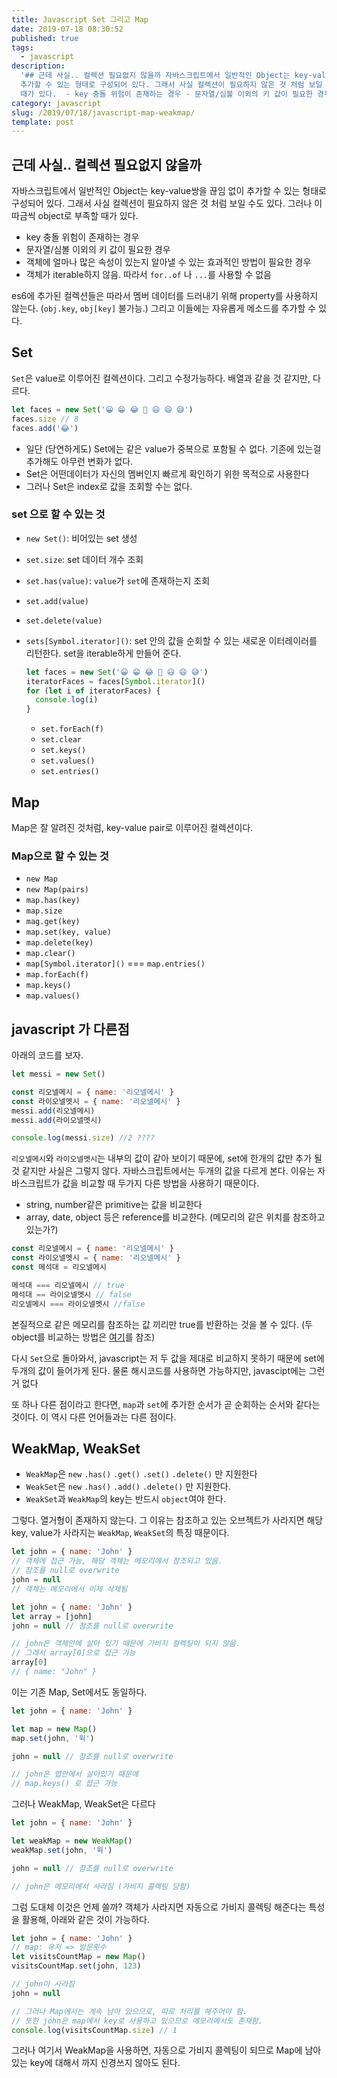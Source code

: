 ```yaml
---
title: Javascript Set 그리고 Map
date: 2019-07-18 08:30:52
published: true
tags:
  - javascript
description:
  '## 근데 사실.. 컬렉션 필요없지 않을까 자바스크립트에서 일반적인 Object는 key-value쌍을 끊임 없이
  추가할 수 있는 형태로 구성되어 있다. 그래서 사실 컬렉션이 필요하지 않은 것 처럼 보일 수도 있다. 그러나 이따금씩 object로 부족할
  때가 있다.  - key 충돌 위험이 존재하는 경우 - 문자열/심볼 이외의 키 값이 필요한 경우 - 객...'
category: javascript
slug: /2019/07/18/javascript-map-weakmap/
template: post
---
```


## 근데 사실.. 컬렉션 필요없지 않을까

자바스크립트에서 일반적인 Object는 key-value쌍을 끊임 없이 추가할 수 있는 형태로 구성되어 있다. 그래서 사실 컬렉션이 필요하지 않은 것 처럼 보일 수도 있다. 그러나 이따금씩 object로 부족할 때가 있다.

- key 충돌 위험이 존재하는 경우
- 문자열/심볼 이외의 키 값이 필요한 경우
- 객체에 얼마나 많은 속성이 있는지 알아낼 수 있는 효과적인 방법이 필요한 경우
- 객체가 iterable하지 않음. 따라서 `for..of` 나 `...`를 사용할 수 없음

es6에 추가된 컬렉션들은 따라서 멤버 데이터를 드러내기 위해 property를 사용하지 않는다. (`obj.key`, `obj[key]` 불가능.) 그리고 이들에는 자유롭게 메소드를 추가할 수 있다.

## Set

`Set`은 value로 이루어진 컬렉션이다. 그리고 수정가능하다. 배열과 같을 것 같지만, 다르다.

```javascript
let faces = new Set('😀 😁 😂 🤣 😃 😄 😅')
faces.size // 8
faces.add('😂')
```

- 일단 (당연하게도) Set에는 같은 value가 중복으로 포함될 수 없다. 기존에 있는걸 추가해도 아무런 변화가 없다.
- Set은 어떤데이터가 자신의 멤버인지 빠르게 확인하기 위한 목적으로 사용한다
- 그러나 Set은 index로 값을 조회할 수는 없다.

### set 으로 할 수 있는 것

- `new Set()`: 비어있는 set 생성
- `set.size`: set 데이터 개수 조회
- `set.has(value)`: `value`가 `set`에 존재하는지 조회
- `set.add(value)`
- `set.delete(value)`
- `sets[Symbol.iterator]()`: set 안의 값을 순회할 수 있는 새로운 이터레이러를 리턴한다. set을 iterable하게 만들어 준다.

  ```javascript
  let faces = new Set('😀 😁 😂 🤣 😃 😄 😅')
  iteratorFaces = faces[Symbol.iterator]()
  for (let i of iteratorFaces) {
    console.log(i)
  }
  ```

  - `set.forEach(f)`
  - `set.clear`
  - `set.keys()`
  - `set.values()`
  - `set.entries()`

## Map

Map은 잘 알려진 것처럼, key-value pair로 이루어진 컬렉션이다.

### Map으로 할 수 있는 것

- `new Map`
- `new Map(pairs)`
- `map.has(key)`
- `map.size`
- `mag.get(key)`
- `map.set(key, value)`
- `map.delete(key)`
- `map.clear()`
- `map[Symbol.iterator]()` === `map.entries()`
- `map.forEach(f)`
- `map.keys()`
- `map.values()`

## javascript 가 다른점

아래의 코드를 보자.

```javascript
let messi = new Set()

const 리오넬메시 = { name: '리오넬메시' }
const 라이오넬멧시 = { name: '리오넬메시' }
messi.add(리오넬메시)
messi.add(라이오넬멧시)

console.log(messi.size) //2 ????
```

`리오넬메시`와 `라이오넬멧시`는 내부의 값이 같아 보이기 때문에, set에 한개의 값만 추가 될 것 같지만 사실은 그렇지 않다. 자바스크립트에서는 두개의 값을 다르게 본다. 이유는 자바스크립트가 값을 비교할 때 두가지 다른 방법을 사용하기 때문이다.

- string, number같은 primitive는 값을 비교한다
- array, date, object 등은 reference를 비교한다. (메모리의 같은 위치를 참조하고 있는가?)

```javascript
const 리오넬메시 = { name: '리오넬메시' }
const 라이오넬멧시 = { name: '리오넬메시' }
const 메석대 = 리오넬메시

메석대 === 리오넬메시 // true
메석대 == 라이오넬멧시 // false
리오넬메시 === 라이오넬멧시 //false
```

본질적으로 같은 메모리를 참조하는 값 끼리만 true를 반환하는 것을 볼 수 있다. (두 object를 비교하는 방법은 [여기](https://stackoverflow.com/questions/1068834/object-comparison-in-javascript)를 참조)

다시 `Set`으로 돌아와서, javascript는 저 두 값을 제대로 비교하지 못하기 때문에 set에 두개의 값이 들어가게 된다. 물론 해시코드를 사용하면 가능하지만, javascipt에는 그런거 없다

또 하나 다른 점이라고 한다면, `map`과 `set`에 추가한 순서가 곧 순회하는 순서와 같다는 것이다. 이 역시 다른 언어들과는 다른 점이다.

## WeakMap, WeakSet

- `WeakMap`은 `new` `.has()` `.get()` `.set()` `.delete()` 만 지원한다
- `WeakSet`은 `new` `.has()` `.add()` `.delete()` 만 지원한다.
- `WeakSet`과 `WeakMap`의 key는 반드시 `object`여야 한다.

그렇다. 열거형이 존재하지 않는다. 그 이유는 참조하고 있는 오브젝트가 사라지면 해당 key, value가 사라지는 `WeakMap`, `WeakSet`의 특징 때문이다.

```javascript
let john = { name: 'John' }
// 객체에 접근 가능, 해당 객체는 메모리에서 참조되고 있음.
// 참조를 null로 overwrite
john = null
// 객체는 메모리에서 이제 삭제됨
```

```javascript
let john = { name: 'John' }
let array = [john]
john = null // 참조를 null로 overwrite

// john은 객체안에 살아 있기 때문에 가비지 컬렉팅이 되지 않음.
// 그래서 array[0]으로 접근 가능
array[0]
// { name: "John" }
```

이는 기존 Map, Set에서도 동일하다.

```javascript
let john = { name: 'John' }

let map = new Map()
map.set(john, '윅')

john = null // 참조를 null로 overwrite

// john은 맵안에서 살아있기 때문에
// map.keys() 로 접근 가능
```

그러나 WeakMap, WeakSet은 다르다

```javascript
let john = { name: 'John' }

let weakMap = new WeakMap()
weakMap.set(john, '윅')

john = null // 참조를 null로 overwrite

// john은 메모리에서 사라짐 (가비지 콜렉팅 당함)
```

그럼 도대체 이것은 언제 쓸까? 객체가 사라지면 자동으로 가비지 콜렉팅 해준다는 특성을 활용해, 아래와 같은 것이 가능하다.

```javascript
let john = { name: 'John' }
// map: 유저 => 방문횟수
let visitsCountMap = new Map()
visitsCountMap.set(john, 123)

// john이 사라짐
john = null

// 그러나 Map에서는 계속 남아 있으므로, 따로 처리를 해주어야 함.
// 또한 john은 map에서 key로 사용하고 있으므로 메모리에서도 존재함.
console.log(visitsCountMap.size) // 1
```

그러나 여기서 WeakMap을 사용하면, 자동으로 가비지 콜렉팅이 되므로 Map에 남아있는 key에 대해서 까지 신경쓰지 않아도 된다.

